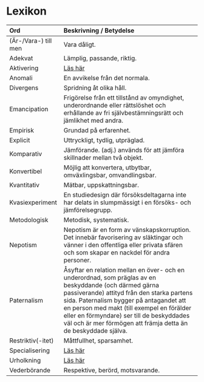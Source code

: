 # Lexikon

|Ord  |Beskrivning / Betydelse|
|:--|:--|
|(Är-/Vara-) till men|Vara dåligt.|
|Adekvat|Lämplig, passande, riktig.|
|Aktivering|[Läs här](./Aktivering.md)|
|Anomali|En avvikelse från det normala.|
|Divergens|Spridning åt olika håll.|
|Emancipation|Frigörelse från ett tillstånd av omyndighet, underordnande eller rättslöshet och erhållande av fri självbestämningsrätt och jämlikhet med andra.|
|Empirisk|Grundad på erfarenhet.|
|Explicit|Uttryckligt, tydlig, utpräglad.|
|Komparativ|Jämförande. (adj.) används för att jämföra skillnader mellan två objekt.|
|Konvertibel|Möjlig att konvertera, utbytbar, omväxlingsbar, omvandlingsbar.|
|Kvantitativ|Mätbar, uppskattningsbar.|
|Kvasiexperiment|En studiedesign där försöksdeltagarna inte har delats in slumpmässigt i en försöks- och jämförelsegrupp.|
|Metodologisk|Metodisk, systematisk.|
|Nepotism|Nepotism är en form av vänskapskorruption. Det innebär favorisering av släktingar och vänner i den offentliga eller privata sfären och som skapar en nackdel för andra personer.|
|Paternalism|Åsyftar en relation mellan en över- och en underordnad, som präglas av en beskyddande (och därmed gärna passiverande) attityd från den starka partens sida. Paternalism bygger på antagandet att en person med makt (till exempel en förälder eller en förmyndare) ser till de beskyddades väl och är mer förmögen att främja detta än de beskyddade själva.|
|Restriktiv(-itet)|Måttfullhet, sparsamhet.|
|Specialisering|[Läs här](./Specialisering.md)|
|Urholkning|[Läs här](./Urholkning.md)|
|Vederbörande|Respektive, berörd, motsvarande.|
